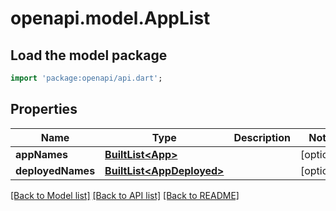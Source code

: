 # openapi.model.AppList

## Load the model package
```dart
import 'package:openapi/api.dart';
```

## Properties
Name | Type | Description | Notes
------------ | ------------- | ------------- | -------------
**appNames** | [**BuiltList&lt;App&gt;**](App.md) |  | [optional] 
**deployedNames** | [**BuiltList&lt;AppDeployed&gt;**](AppDeployed.md) |  | [optional] 

[[Back to Model list]](../README.md#documentation-for-models) [[Back to API list]](../README.md#documentation-for-api-endpoints) [[Back to README]](../README.md)


